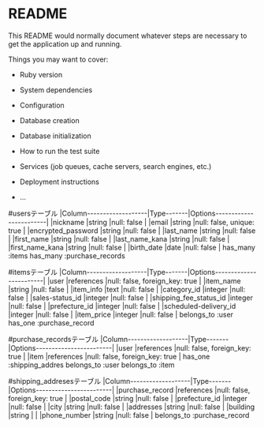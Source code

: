 # README

This README would normally document whatever steps are necessary to get the
application up and running.

Things you may want to cover:

* Ruby version

* System dependencies

* Configuration

* Database creation

* Database initialization

* How to run the test suite

* Services (job queues, cache servers, search engines, etc.)

* Deployment instructions

* ...

#usersテーブル
|Column-------------------|Type-------|Options------------------------|
|nickname                 |string     |null: false                    |
|email                    |string     |null: false, unique: true      |
|encrypted_password       |string     |null: false                    |
|last_name                |string     |null: false                    |
|first_name               |string     |null: false                    |
|last_name_kana           |string     |null: false                    |
|first_name_kana          |string     |null: false                    |
|birth_date               |date       |null: false                    |
has_many :items
has_many :purchase_records

#itemsテーブル
|Column-------------------|Type-------|Options------------------------|
|user                     |references |null: false, foreign_key: true |
|item_name                |string     |null: false                    |
|item_info                |text       |null: false                    |
|category_id              |integer    |null: false                    |
|sales-status_id          |integer    |null: false                    |
|shipping_fee_status_id   |integer    |null: false                    |
|prefecture_id            |integer    |null: false                    |
|scheduled-delivery_id    |integer    |null: false                    |
|item_price               |integer    |null: false                    |
belongs_to :user
has_one :purchase_record

#purchase_recordsテーブル
|Column-------------------|Type-------|Options------------------------|
|user                     |references |null: false, foreign_key: true |
|item                     |references |null: false, foreign_key: true |
has_one :shipping_addres
belongs_to :user
belongs_to :item


#shipping_addresesテーブル
|Column-------------------|Type-------|Options------------------------|
|purchase_record          |references |null: false, foreign_key: true |
|postal_code              |string     |null: false                    |
|prefecture_id            |integer    |null: false                    |
|city                     |string     |null: false                    |
|addresses                |string     |null: false                    |
|building                 |string     |                               |
|phone_number             |string     |null: false                    |
belongs_to :purchase_record